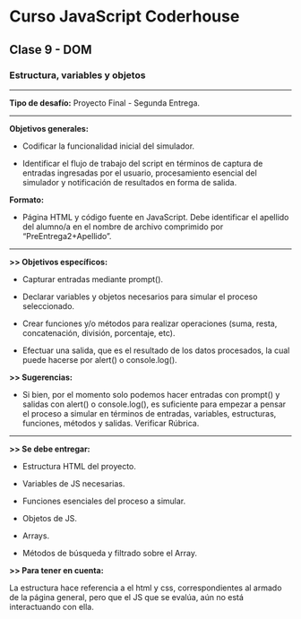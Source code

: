 # Curso JavaScript Coderhouse

## Clase 9 - DOM

### Estructura, variables y objetos

---

**Tipo de desafío:** 
Proyecto Final - Segunda Entrega.

---

**Objetivos generales:**

- Codificar la funcionalidad inicial del simulador. 

- Identificar el flujo de trabajo del script en términos de captura de entradas ingresadas por el usuario, procesamiento esencial del simulador y notificación de resultados en forma de salida.

**Formato:**

- Página HTML y  código fuente en JavaScript. Debe identificar el apellido del alumno/a en el nombre de archivo comprimido por “PreEntrega2+Apellido”.

---

**>> Objetivos específicos:**

- Capturar entradas mediante prompt().

- Declarar variables y objetos necesarios para simular el proceso seleccionado.

- Crear funciones y/o métodos para realizar operaciones (suma, resta, concatenación, división, porcentaje, etc).

- Efectuar una salida, que es el resultado de los datos procesados, la cual puede hacerse por alert() o console.log().

**>> Sugerencias:**

- Si bien, por el momento solo podemos hacer entradas con prompt() y salidas con alert() o console.log(), es suficiente para empezar a pensar el proceso a simular en términos de entradas, variables, estructuras, funciones, métodos y salidas. Verificar Rúbrica.

---

**>> Se debe entregar:**

- Estructura HTML del proyecto. 

- Variables de JS necesarias. 

- Funciones esenciales del proceso a simular.

- Objetos de JS.

- Arrays.

- Métodos de búsqueda y filtrado sobre el Array.

**>> Para tener en cuenta:**

La estructura hace referencia a el html y css, correspondientes al armado de la página general, pero que el JS que se evalúa, aún no está interactuando con ella.

##

